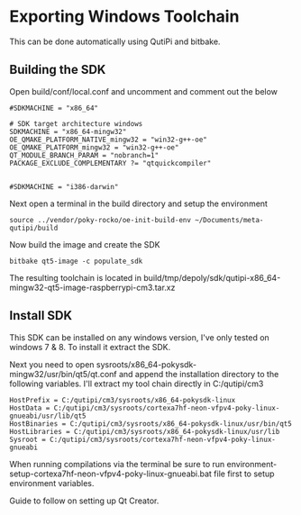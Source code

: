 # Exporting Windows Toolchain

This can be done automatically using QutiPi and bitbake.

## Building the SDK

Open build/conf/local.conf and uncomment and comment out the below

```shell
#SDKMACHINE = "x86_64"

# SDK target architecture windows 
SDKMACHINE = "x86_64-mingw32"
OE_QMAKE_PLATFORM_NATIVE_mingw32 = "win32-g++-oe"
OE_QMAKE_PLATFORM_mingw32 = "win32-g++-oe"
QT_MODULE_BRANCH_PARAM = "nobranch=1"
PACKAGE_EXCLUDE_COMPLEMENTARY ?= "qtquickcompiler"


#SDKMACHINE = "i386-darwin"
```

Next open a terminal in the build directory and setup the environment 

```shell
source ../vendor/poky-rocko/oe-init-build-env ~/Documents/meta-qutipi/build
```

Now build the image and create the SDK

```shell
bitbake qt5-image -c populate_sdk
```

The resulting toolchain is located in build/tmp/depoly/sdk/qutipi-x86_64-mingw32-qt5-image-raspberrypi-cm3.tar.xz


## Install SDK

This SDK can be installed on any windows version, I've only tested on windows 7 & 8. To install it extract the SDK.

Next you need to open sysroots/x86_64-pokysdk-mingw32/usr/bin/qt5/qt.conf and append the installation directory to the following variables. I'll extract my tool chain directly in C:/qutipi/cm3
```shell
HostPrefix = C:/qutipi/cm3/sysroots/x86_64-pokysdk-linux
HostData = C:/qutipi/cm3/sysroots/cortexa7hf-neon-vfpv4-poky-linux-gnueabi/usr/lib/qt5
HostBinaries = C:/qutipi/cm3/sysroots/x86_64-pokysdk-linux/usr/bin/qt5
HostLibraries = C:/qutipi/cm3/sysroots/x86_64-pokysdk-linux/usr/lib
Sysroot = C:/qutipi/cm3/sysroots/cortexa7hf-neon-vfpv4-poky-linux-gnueabi
```

When running compilations via the terminal be sure to run environment-setup-cortexa7hf-neon-vfpv4-poky-linux-gnueabi.bat file first to setup environment variables.

Guide to follow on setting up Qt Creator.
